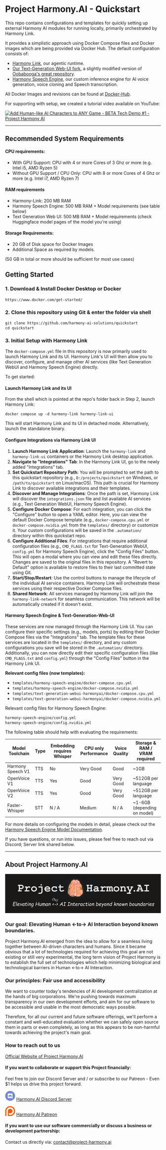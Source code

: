 # Project Harmony.AI - Quickstart
This repo contains configurations and templates for quickly setting up external Harmony AI modules for running locally, primarily orchestrated by Harmony Link.

It provides a simplistic approach using Docker Compose files and Docker images which are being provided via Docker Hub.
The default configuration consists of:
- [Harmony Link](https://github.com/harmony-ai-solutions/harmony-link), our agentic runtime.
- [Our Text-Generation Web-UI fork](https://github.com/harmony-ai-solutions/text-generation-webui-harmony-ai), 
a slightly modified version of [Oobabooga's great repository](https://github.com/oobabooga/text-generation-webui).
- [Harmony Speech Engine](https://github.com/harmony-ai-solutions/harmony-speech-engine), our custom inference engine
for AI voice generation, voice cloning and Speech transcription.

All Docker Images and revisions can be found at [Docker-Hub](https://hub.docker.com/u/harmonyai).

For supporting with setup, we created a tutorial video available on YouTube:

[![Add Human-like AI Characters to ANY Game - BETA Tech Demo #1 - Project Harmony AI](https://img.youtube.com/vi/1YX3H_WcYuY/0.jpg)](https://www.youtube.com/watch?v=1YX3H_WcYuY)

---
## Recommended System Requirements
#### CPU requirements:
- With GPU Support: CPU with 4 or more Cores of 3 Ghz or more (e.g. Intel i5, AMD Ryzen 5)
- Without GPU Support / CPU Only: CPU with 8 or more Cores of 4 Ghz or more (e.g. Intel i7, AMD Ryzen 7)

#### RAM requirements
- Harmony-Link: 200 MB RAM
- Harmony Speech Engine: 500 MB RAM + Model requirements (see table below)
- Text Generation Web UI: 500 MB RAM + Model requirements (check Huggingface model pages of the model you're using)

#### Storage Requirements:
- 20 GB of Disk space for Docker Images
- Additional Space as required by models.

(50 GB in total or more should be sufficient for most use cases)

## Getting Started

### 1. Download & Install Docker Desktop or Docker
```
https://www.docker.com/get-started/
```

### 2. Clone this repository using Git & enter the folder via shell
```
git clone https://github.com/harmony-ai-solutions/quickstart
cd quickstart
```

### 3. Initial Setup with Harmony Link
The `docker-compose.yml` file in this repository is now primarily used to launch Harmony Link and its UI. Harmony Link's UI will then allow you to discover, configure, and manage other AI services (like Text Generation WebUI and Harmony Speech Engine) directly.

To get started:

#### Launch Harmony Link and its UI
From the shell which is pointed at the repo's folder back in Step 2, launch Harmony Link:
```
docker compose up -d harmony-link harmony-link-ui
```
This will start Harmony Link and its UI in detached mode.
Alternatively, launch the standalone binary.

#### Configure Integrations via Harmony Link UI
1.  **Launch Harmony Link Application**: Launch the `harmony-link` and `harmony-link-ui` containers or the Harmony Link desktop application.
2.  **Navigate to "Integrations" Tab**: In the Harmony Link UI, go to the newly added "Integrations" tab.
3.  **Set Quickstart Repository Path**: You will be prompted to set the path to this quickstart repository (e.g., `D:/projects/quickstart` on Windows, or `/path/to/quickstart` on Linux/macOS). This path is crucial for Harmony Link to discover available integrations and their templates.
4.  **Discover and Manage Integrations**: Once the path is set, Harmony Link will discover the `integrations.json` file and list available AI services (e.g., Text Generation WebUI, Harmony Speech Engine).
5.  **Configure Docker Compose**: For each integration, you can click the "Configure" button to open a YAML editor. Here, you can view the default Docker Compose template (e.g., `docker-compose.cpu.yml` or `docker-compose.nvidia.yml` from the `templates/` directory) or customize it. Your custom configurations will be saved in the `.automation/` directory within this quickstart repo.
6.  **Configure Additional Files**: For integrations that require additional configuration files (e.g., `CMD_FLAGS.txt` for Text-Generation WebUI, `config.yml` for Harmony Speech Engine), click the "Config Files" button. This will open a modal where you can view and edit these files directly. Changes are saved to the original files in this repository. A "Revert to Default" option is available to restore files to their last committed state using Git.
7.  **Start/Stop/Restart**: Use the control buttons to manage the lifecycle of the individual AI service containers. Harmony Link will orchestrate these services using their respective Docker Compose files.
8.  **Shared Network**: All services managed by Harmony Link will join the `harmony-link-network` for seamless communication. This network will be automatically created if it doesn't exist.

#### Harmony Speech Engine & Text-Generation-Web-UI
These services are now managed through the Harmony Link UI. You can configure their specific settings (e.g., models, ports) by editing their Docker Compose files via the "Integrations" tab. The template files for these services are located in the `templates/` directory, and any custom configurations you save will be stored in the `.automation/` directory. Additionally, you can now directly edit their specific configuration files (like `CMD_FLAGS.txt` and `config.yml`) through the "Config Files" button in the Harmony Link UI.

**Relevant config files (now templates):**
- `templates/harmony-speech-engine/docker-compose.cpu.yml`
- `templates/harmony-speech-engine/docker-compose.nvidia.yml`
- `templates/text-generation-webui-harmonyai/docker-compose.cpu.yml`
- `templates/text-generation-webui-harmonyai/docker-compose.nvidia.yml`

Relevant config files for Harmony Speech Engine:
```
harmony-speech-engine/config.yml
harmony-speech-engine/config.nvidia.yml 
```

The following table should help with evaluating the requirements:

| Model Toolchain   | Type | Embedding requires Whisper | CPU only Performance | Voice Quality | Storage & RAM / VRAM required |
|-------------------|------|----------------------------|----------------------|---------------|-------------------------------|
| Harmony Speech V1 | TTS  | No                         | Very Good            | Good          | ~1GB                          |
| OpenVoice V1      | TTS  | Yes                        | Good                 | Very Good     | ~512GB per language           |
| OpenVoice V2      | TTS  | Yes                        | Good                 | Very Good     | ~512GB per language           |
| Faster-Whisper    | STT  | N / A                      | Medium               | N / A         | ~1-6GB (depending on model)   |

For more details on configuring the models in detail, please check out the 
[Harmony Speech Engine Model Documentation](https://github.com/harmony-ai-solutions/harmony-speech-engine/blob/main/docs/models.md).

If you have questions, or run into issues, please feel free to reach out via Discord; Server link shared below.


---

## About Project Harmony.AI
![Project Harmony.AI](docs/images/Harmony-Main-Banner-200px.png)
### Our goal: Elevating Human <-to-> AI Interaction beyond known boundaries.
Project Harmony.AI emerged from the idea to allow for a seamless living together between AI-driven characters and humans.
Since it became obvious that a lot of technologies required for achieving this goal are not existing or still very experimental,
the long term vision of Project Harmony is to establish the full set of technologies which help minimizing biological and
technological barriers in Human <-to-> AI Interaction.

### Our principles: Fair use and accessibility
We want to counter today's tendencies of AI development centralization at the hands of big
corporations. We're pushing towards maximum transparency in our own development efforts, and aim for our software to be
accessible and usable in the most democratic ways possible.

Therefore, for all our current and future software offerings, we'll perform a constant and well-educated evaluation whether
we can safely open source them in parts or even completely, as long as this appears to be non-harmful towards achieving
the project's main goal.

### How to reach out to us

[Official Website of Project Harmony.AI](https://project-harmony.ai/)

#### If you want to collaborate or support this Project financially:

Feel free to join our Discord Server and / or subscribe to our Patreon - Even $1 helps us drive this project forward.

![Harmony.AI Discord Server](docs/images/discord32.png) [Harmony.AI Discord Server](https://discord.gg/f6RQyhNPX8)

![Harmony.AI Patreon](docs/images/patreon32.png) [Harmony.AI Patreon](https://patreon.com/harmony_ai)

#### If you want to use our software commercially or discuss a business or development partnership:

Contact us directly via: [contact@project-harmony.ai](mailto:contact@project-harmony.ai)
